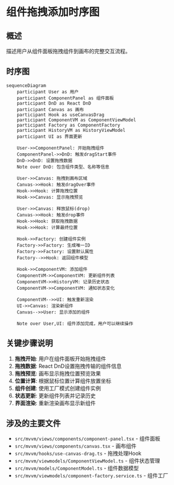 # 组件拖拽添加时序图

## 概述
描述用户从组件面板拖拽组件到画布的完整交互流程。

## 时序图

```mermaid
sequenceDiagram
    participant User as 用户
    participant ComponentPanel as 组件面板
    participant DnD as React DnD
    participant Canvas as 画布
    participant Hook as useCanvasDrag
    participant ComponentVM as ComponentViewModel
    participant Factory as ComponentFactory
    participant HistoryVM as HistoryViewModel
    participant UI as 界面更新

    User->>ComponentPanel: 开始拖拽组件
    ComponentPanel->>DnD: 触发dragStart事件
    DnD->>DnD: 设置拖拽数据
    Note over DnD: 包含组件类型、名称等信息
    
    User->>Canvas: 拖拽到画布区域
    Canvas->>Hook: 触发dragOver事件
    Hook->>Hook: 计算拖拽位置
    Hook->>Canvas: 显示拖拽预览
    
    User->>Canvas: 释放鼠标(drop)
    Canvas->>Hook: 触发drop事件
    Hook->>Hook: 获取拖拽数据
    Hook->>Hook: 计算最终位置
    
    Hook->>Factory: 创建组件实例
    Factory->>Factory: 生成唯一ID
    Factory->>Factory: 设置默认属性
    Factory-->>Hook: 返回组件模型
    
    Hook->>ComponentVM: 添加组件
    ComponentVM->>ComponentVM: 更新组件列表
    ComponentVM->>HistoryVM: 记录历史状态
    ComponentVM->>ComponentVM: 通知状态变化
    
    ComponentVM-->>UI: 触发重新渲染
    UI->>Canvas: 渲染新组件
    Canvas-->>User: 显示添加的组件
    
    Note over User,UI: 组件添加完成，用户可以继续操作
```

## 关键步骤说明

1. **拖拽开始**: 用户在组件面板开始拖拽组件
2. **拖拽数据**: React DnD设置拖拽传输的组件信息
3. **拖拽预览**: 画布显示拖拽位置预览效果
4. **位置计算**: 根据鼠标位置计算组件放置坐标
5. **组件创建**: 使用工厂模式创建组件实例
6. **状态更新**: 更新组件列表并记录历史
7. **界面渲染**: 重新渲染画布显示新组件

## 涉及的主要文件

- `src/mvvm/views/components/component-panel.tsx` - 组件面板
- `src/mvvm/views/components/canvas.tsx` - 画布组件
- `src/mvvm/hooks/use-canvas-drag.ts` - 拖拽处理Hook
- `src/mvvm/viewmodels/ComponentViewModel.ts` - 组件状态管理
- `src/mvvm/models/ComponentModel.ts` - 组件数据模型
- `src/mvvm/viewmodels/component-factory.service.ts` - 组件工厂